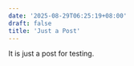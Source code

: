 ```yaml
---
date: '2025-08-29T06:25:19+08:00'
draft: false
title: 'Just a Post'
---
```

It is just a post for testing.